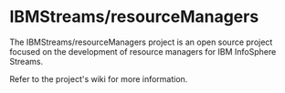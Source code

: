 # IBMStreams/resourceManagers

The IBMStreams/resourceManagers project is an open source project focused on the development of resource managers for IBM InfoSphere Streams.  


Refer to the project's wiki for more information.
 
